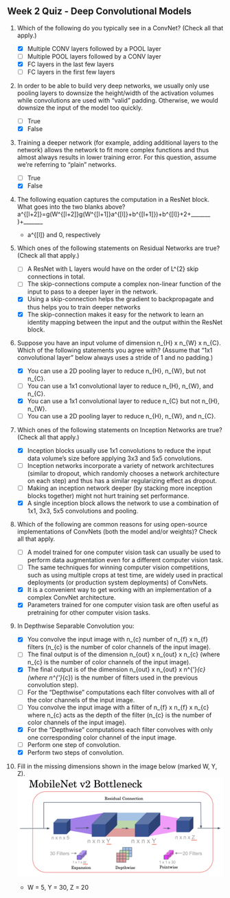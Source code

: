 ## Week 2 Quiz - Deep Convolutional Models

1. Which of the following do you typically see in a ConvNet? (Check all that apply.)
   
    - [x] Multiple CONV layers followed by a POOL layer
    - [ ] Multiple POOL layers followed by a CONV layer
    - [x] FC layers in the last few layers 
    - [ ] FC layers in the first few layers

2. In order to be able to build very deep networks, we usually only use pooling layers to downsize the height/width of the activation volumes while convolutions are used with “valid” padding. Otherwise, we would downsize the input of the model too quickly.

    - [ ] True
    - [x] False

3. Training a deeper network (for example, adding additional layers to the network) allows the network to fit more complex functions and thus almost always results in lower training error. For this question, assume we’re referring to “plain” networks. 

    - [ ] True
    - [x] False

4. The following equation captures the computation in a ResNet block. What goes into the two blanks above? 
a^{[l+2]}=g(W^{[l+2]}g(W^{[l+1]}a^{[l]}+b^{[l+1]})+b^{[l]}+2+_______ )+_______
    
    - a^{[l]} and 0, respectively

5. Which ones of the following statements on Residual Networks are true? (Check all that apply.)
    
    - [ ] A ResNet with L layers would have on the order of L^{2} skip connections in total. 
    - [ ] The skip-connections compute a complex non-linear function of the input to pass to a deeper layer in the network.
    - [x] Using a skip-connection helps the gradient to backpropagate and thus helps you to train deeper networks
    - [x] The skip-connection makes it easy for the network to learn an identity mapping between the input and the output within the ResNet block. 

6. Suppose you have an input volume of dimension n_{H} x n_{W} x n_{C}. Which of the following statements you agree with? (Assume that “1x1 convolutional layer” below always uses a stride of 1 and no padding.) 

    - [x] You can use a 2D pooling layer to reduce n_{H}, n_{W}, but not n_{C}.
    - [ ] You can use a 1x1 convolutional layer to reduce n_{H}, n_{W}, and n_{C}.
    - [x] You can use a 1x1 convolutional layer to reduce n_{C} but not n_{H}, n_{W}.
    - [ ] You can use a 2D pooling layer to reduce n_{H}, n_{W}, and n_{C}.  
        
7. Which ones of the following statements on Inception Networks are true? (Check all that apply.)
	
    - [x] Inception blocks usually use 1x1 convolutions to reduce the input data volume’s size before applying 3x3 and 5x5 convolutions.
    - [ ] Inception networks incorporate a variety of network architectures (similar to dropout, which randomly chooses a network architecture on each step) and thus has a similar regularizing effect as dropout. 
    - [ ] Making an inception network deeper (by stacking more inception blocks together) might not hurt training set performance.
    - [x] A single inception block allows the network to use a combination of 1x1, 3x3, 5x5 convolutions and pooling. 

8. Which of the following are common reasons for using open-source implementations of ConvNets (both the model and/or weights)? Check all that apply. 

    - [ ] A model trained for one computer vision task can usually be used to perform data augmentation even for a different computer vision task. 
    - [ ] The same techniques for winning computer vision competitions, such as using multiple crops at test time, are widely used in practical deployments (or production system deployments) of ConvNets.
    - [x] It is a convenient way to get working with an implementation of a complex ConvNet architecture. 
    - [x] Parameters trained for one computer vision task are often useful as pretraining for other computer vision tasks. 

9.  In Depthwise Separable Convolution you:

	  - [x] You convolve the input image with n_{c} number of n_{f} x n_{f} filters (n_{c} is the number of color channels of the input image).
	  - [ ] The final output is of the dimension n_{out} x n_{out} x n_{c} (where n_{c} is the number of color channels of the input image).
	  - [x] The final output is of the dimension n_{out} x n_{out} x n^{'}_{c} (where n^{'}_{c}) is the number of filters used in the previous convolution step).
	  - [ ] For the “Depthwise” computations each filter convolves with all of the color channels of the input image.
	  - [ ] You convolve the input image with a filter of n_{f} x n_{f} x n_{c} where n_{c} acts as the depth of the filter (n_{c} is the number of color channels of the input image).
	  - [x] For the “Depthwise” computations each filter convolves with only one corresponding color channel of the input image.
	  - [ ] Perform one step of convolution.
	  - [x] Perform two steps of convolution.

10. Fill in the missing dimensions shown in the image below (marked W, Y, Z).
    ![mobilenet](images/mobilenet%20v2.png)
    - W = 5, Y = 30, Z = 20
